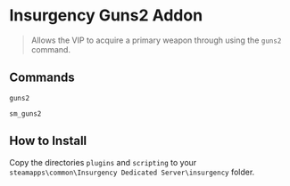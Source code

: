 # Insurgency Guns2 Addon

> Allows the VIP to acquire a primary weapon through using the `guns2` command.

## Commands

`guns2`

`sm_guns2`

## How to Install

Copy the directories `plugins` and `scripting` to your
`steamapps\common\Insurgency Dedicated Server\insurgency` folder.
